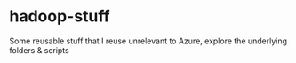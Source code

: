 # hadoop-stuff
Some reusable stuff that I reuse unrelevant to Azure, explore the underlying folders & scripts
